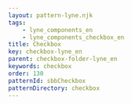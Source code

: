 ```yaml
---
layout: pattern-lyne.njk
tags: 
    - lyne_components_en
    - lyne_components_checkbox_en
title: Checkbox
key: checkbox-lyne_en
parent: checkbox-folder-lyne_en
keywords: checkbox
order: 130
patternId: sbbCheckbox
patternDirectory: checkbox
---
```


